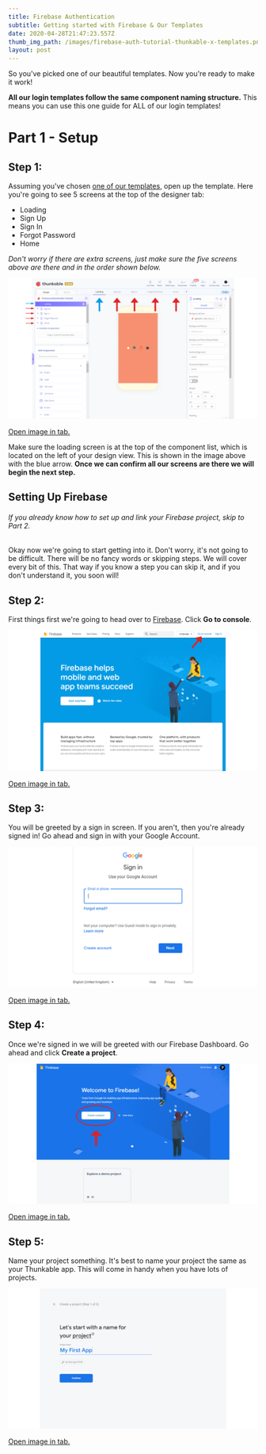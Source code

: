 ```yaml
---
title: Firebase Authentication
subtitle: Getting started with Firebase & Our Templates
date: 2020-04-28T21:47:23.557Z
thumb_img_path: /images/firebase-auth-tutorial-thunkable-x-templates.png
layout: post
---
```

So you've picked one of our beautiful templates. Now you're ready to make it work!

**All our login templates follow the same component naming structure.** This means you can use this one guide for ALL of our login templates!

# Part 1 - Setup

## Step 1:

Assuming you've chosen [one of our templates](/portfolio), open up the template. Here you're going to see 5 screens at the top of the designer tab:

* Loading
* Sign Up
* Sign In
* Forgot Password
* Home

*Don't worry if there are extra screens, just make sure the five screens above are there and in the order shown below.*

![Step 1](/images/step-1.png)

[Open image in tab.](/images/step-1.png)

Make sure the loading screen is at the top of the component list, which is located on the left of your design view. This is shown in the image above with the blue arrow. **Once we can confirm all our screens are there we will begin the next step.**



## Setting Up Firebase

###### If you already know how to set up and link your Firebase project, skip to Part 2.

Okay now we're going to start getting into it. Don't worry, it's not going to be difficult. There will be no fancy words or skipping steps. We will cover every bit of this. That way if you know a step you can skip it, and if you don't understand it, you soon will!

## Step 2:

First things first we're going to head over to [Firebase](https://firebase.google.com). Click **Go to console**.

![Step 2](/images/step-2.png)

[Open image in tab.](/images/step-2.png)

## Step 3:

You will be greeted by a sign in screen. If you aren't, then you're already signed in! Go ahead and sign in with your Google Account.

![Step 3](/images/step-3.png)

[Open image in tab.](/images/step-3.png)

## Step 4:

Once we're signed in we will be greeted with our Firebase Dashboard. Go ahead and click **Create a project**.

![Step 4](/images/step-4.png)

[Open image in tab.](/images/step-4.png)

## Step 5:

Name your project something. It's best to name your project the same as your Thunkable app. This will come in handy when you have lots of projects. 

![Step 5](/images/step-5.png)

[Open image in tab.](/images/step-5.png)